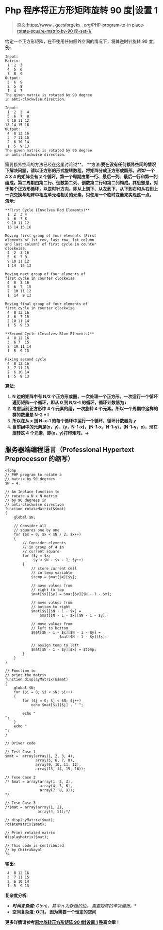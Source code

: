 # Php 程序将正方形矩阵旋转 90 度|设置 1

> 原文:[https://www . geesforgeks . org/PHP-program-to-in place-rotate-square-matrix-by-90 度-set-1/](https://www.geeksforgeeks.org/php-program-to-inplace-rotate-square-matrix-by-90-degrees-set-1/)

给定一个正方形矩阵，在不使用任何额外空间的情况下，将其逆时针旋转 90 度。
**例:**

```
Input:
Matrix:
 1  2  3
 4  5  6
 7  8  9
Output:
 3  6  9 
 2  5  8 
 1  4  7 
The given matrix is rotated by 90 degree 
in anti-clockwise direction.

Input:
 1  2  3  4 
 5  6  7  8 
 9 10 11 12 
13 14 15 16 
Output:
 4  8 12 16 
 3  7 11 15 
 2  6 10 14 
 1  5  9 13
The given matrix is rotated by 90 degree 
in anti-clockwise direction.
```

需要额外空间的方法已经在这里讨论过[](https://www.geeksforgeeks.org/turn-an-image-by-90-degree/)**。
**方法:**要在没有任何额外空间的情况下解决问题，请以正方形的形式旋转数组，将矩阵分成正方形或圆形。*例如*
一个 4 X 4 的矩阵会有 2 个循环。第一个周期由第一行、最后一列、最后一行和第一列组成。第二周期由第二行、倒数第二列、倒数第二行和第二列构成。其思想是，对于每个正方形循环，以逆时针方向，即从上到下、从左到下、从下到右和从右到上一次交换与矩阵中相应单元格相关的元素，只使用一个临时变量来实现这一点。
**演示:**** 

```
**First Cycle (Involves Red Elements)**
 1  2  3 4 
 5  6  7 8 
 9 10 11 12 
 13 14 15 16 

Moving first group of four elements (First
elements of 1st row, last row, 1st column 
and last column) of first cycle in counter
clockwise. 
 4  2  3 16
 5  6  7 8 
 9 10 11 12 
 1 14  15 13 

Moving next group of four elements of 
first cycle in counter clockwise 
 4  8  3 16 
 5  6  7  15  
 2  10 11 12 
 1  14  9 13 

Moving final group of four elements of 
first cycle in counter clockwise 
 4  8 12 16 
 3  6  7 15 
 2 10 11 14 
 1  5  9 13 

**Second Cycle (Involves Blue Elements)**
 4  8 12 16 
 3  6 7  15 
 2  10 11 14 
 1  5  9 13 

Fixing second cycle
 4  8 12 16 
 3  7 11 15 
 2  6 10 14 
 1  5  9 13
```

****算法:**** 

1.  **N 边的矩阵中有 N/2 个正方形或圈，一次处理一个正方形。一次运行一个循环遍历矩阵一个循环，即从 0 到 N/2–1 的循环，循环计数器为 *i***
2.  **考虑当前正方形中 4 个元素的组，一次旋转 4 个元素。所以一个周期中这样的群的数量是 N–2 * I**
3.  **所以在从 x 到 N–x–1 的每个循环中运行一个循环，循环计数器为 *y***
4.  **当前组中的元素是(x，y)，(y，N-1-x)，(N-1-x，N-1-y)，(N-1-y，x)，现在旋转这 4 个元素，即(x，y)打印矩阵。->**

## **服务器端编程语言（Professional Hypertext Preprocessor 的缩写）**

```
<?php 
// PHP program to rotate a 
// matrix by 90 degrees
$N = 4;

// An Inplace function to 
// rotate a N x N matrix
// by 90 degrees in 
// anti-clockwise direction
function rotateMatrix(&$mat)
{
    global $N;

    // Consider all 
    // squares one by one
    for ($x = 0; $x < $N / 2; $x++)
    {
        // Consider elements 
        // in group of 4 in 
        // current square
        for ($y = $x; 
             $y < $N - $x - 1; $y++)
        {
            // store current cell
            // in temp variable
            $temp = $mat[$x][$y];

            // move values from
            // right to top
            $mat[$x][$y] = $mat[$y][$N - 1 - $x];

            // move values from
            // bottom to right
            $mat[$y][$N - 1 - $x] = 
                $mat[$N - 1 - $x][$N - 1 - $y];

            // move values from 
            // left to bottom
            $mat[$N - 1 - $x][$N - 1 - $y] = 
                         $mat[$N - 1 - $y][$x];

            // assign temp to left
            $mat[$N - 1 - $y][$x] = $temp;
        }
    }
}

// Function to 
// print the matrix
function displayMatrix(&$mat)
{
    global $N;
    for ($i = 0; $i < $N; $i++)
    {
        for ($j = 0; $j < $N; $j++)
            echo $mat[$i][$j] . " ";

        echo "
";
    }
    echo "
";
}

// Driver code

// Test Case 1
$mat =  array(array(1, 2, 3, 4),
              array(5, 6, 7, 8),
              array(9, 10, 11, 12),
              array(13, 14, 15, 16));

// Tese Case 2
/* $mat = array(array(1, 2, 3),
                array(4, 5, 6),
                array(7, 8, 9));
*/

// Tese Case 3
/*$mat = array(array(1, 2),
               array(4, 5));*/

// displayMatrix($mat);
rotateMatrix($mat);

// Print rotated matrix
displayMatrix($mat);

// This code is contributed 
// by ChitraNayal
?>
```

****输出:**** 

```
 4  8 12 16 
 3  7 11 15 
 2  6 10 14 
 1  5  9 13 
```

****复杂度分析:**** 

*   ****时间复杂度:** O(n*n)，其中 n 为数组的边。
    需要矩阵的单次遍历。**
*   ****空间复杂度:** O(1)。
    因为需要一个恒定的空间**

**更多详情请参考[原地旋转正方形矩阵 90 度|设置 1](https://www.geeksforgeeks.org/inplace-rotate-square-matrix-by-90-degrees/) 整篇文章！**